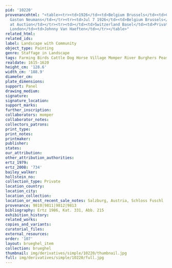 ```yaml
---
pid: '10220'
provenancehtml: "<table><tr><td>1926</td><td>Belgium Brussels</td><td>Collection of
  Gaston Neumans</td></tr><tr><td>Jul 7 1926</td><td>Belgium Brussels</td><td>Sold
  at Auction</td></tr><tr><td></td><td>Switzerland Basel</td><td>Private Collection</td></tr><tr><td>2003</td><td>England
  London</td><td>Johnny Van Haeften</td></tr></table>"
related_html:
related_ids:
label: Landscape with Community
object_type: Painting
genre: Staffage in Landscape
tags: Farming Birds Cattle Dog Horse Village Momper River Burghers Peasants Boat Wagon
realdate: 1615-1620
height_cm: '128.6'
width_cm: '188.9'
diameter_cm:
plate_dimensions:
support: Panel
drawing_medium:
signature:
signature_location:
support_marks:
further_inscription:
collaborators: momper
collaborator_notes:
collectors_patrons:
print_type:
print_notes:
printmaker:
publisher:
states:
our_attribution:
other_attribution_authorities:
ertz_1979:
ertz_2008: '734'
bailey_walker:
hollstein_no:
collection_type: Private
location_country:
location_city:
location_collection:
location_or_most_recent_sale_notes: Salzburg, Austria, Schloss Fuschl
provenance: 9810|9811|9812|9813
bibliography: Ertz 1986, Kat. 331, Abb. 215
exhibition_history:
related_works:
copies_and_variants:
curatorial_files:
external_resources:
order: '107'
layout: brueghel_item
collection: brueghel
thumbnail: img/derivatives/simple/10220/thumbnail.jpg
full: img/derivatives/simple/10220/full.jpg
---
```

